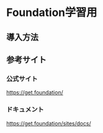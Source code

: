 # Foundation学習用

##

## 導入方法

###

## 参考サイト
### 公式サイト
https://get.foundation/

### ドキュメント
https://get.foundation/sites/docs/
